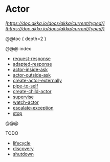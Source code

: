 # Actor

*[https://doc.akka.io/docs/akka/current/typed/](https://doc.akka.io/docs/akka/current/typed/)*

@@toc { depth=2 }

@@@ index

* [request-response](request-response.md)
* [adapted-response](adapted-response.md)
* [actor-inside-ask](actor-inside-ask.md)
* [actor-outside-ask](actor-outside-ask.md)
* [create-actor-externally](create-actor-externally.md)
* [pipe-to-self](pipe-to-self.md)
* [create-child-actor](create-child-actor.md)
* [supervise](supervise.md)
* [watch-actor](watch-actor.md)
* [escalate-exception](escalate-exception.md)
* [stop](stop.md)

@@@

TODO

* [lifecycle](lifecycle.md)
* [discovery](discovery.md)
* [shutdown](shutdown.md)
